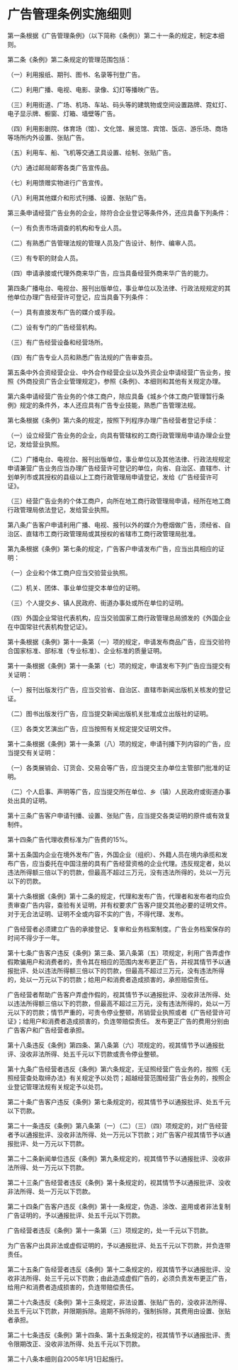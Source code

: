 # 广告管理条例实施细则
第一条根据《广告管理条例》（以下简称《条例》）第二十一条的规定，制定本细则。

第二条《条例》第二条规定的管理范围包括：

（一）利用报纸、期刊、图书、名录等刊登广告。

（二）利用广播、电视、电影、录像、幻灯等播映广告。

（三）利用街道、广场、机场、车站、码头等的建筑物或空间设置路牌、霓虹灯、电子显示牌、橱窗、灯箱、墙壁等广告。

（四）利用影剧院、体育场（馆）、文化馆、展览馆、宾馆、饭店、游乐场、商场等场所内外设置、张贴广告。

（五）利用车、船、飞机等交通工具设置、绘制、张贴广告。

（六）通过邮局邮寄各类广告宣传品。

（七）利用馈赠实物进行广告宣传。

（八）利用其他媒介和形式刊播、设置、张贴广告。

第三条申请经营广告业务的企业，除符合企业登记等条件外，还应具备下列条件：

（一）有负责市场调查的机构和专业人员。

（二）有熟悉广告管理法规的管理人员及广告设计、制作、编审人员。

（三）有专职的财会人员。

（四）申请承接或代理外商来华广告，应当具备经营外商来华广告的能力。

第四条广播电台、电视台、报刊出版单位，事业单位以及法律、行政法规规定的其他单位办理广告经营许可登记，应当具备下列条件：

（一）具有直接发布广告的媒介或手段。

（二）设有专门的广告经营机构。

（三）有广告经营设备和经营场所。

（四）有广告专业人员和熟悉广告法规的广告审查员。

第五条中外合资经营企业、中外合作经营企业以及外资企业申请经营广告业务，按照《外商投资广告企业管理规定》，参照《条例》、本细则和其他有关规定办理。

第六条申请经营广告业务的个体工商户，除应具备《城乡个体工商户管理暂行条例》规定的条件外，本人还应具有广告专业技能，熟悉广告管理法规。

第七条根据《条例》第六条的规定，按照下列程序办理广告经营者登记手续：

（一）设立经营广告业务的企业，向具有管辖权的工商行政管理局申请办理企业登记，发给营业执照。

（二）广播电台、电视台、报刊出版单位，事业单位以及其他法律、行政法规规定申请兼营广告业务应当办理广告经营许可登记的单位，向省、自治区、直辖市、计划单列市或其授权的县级以上工商行政管理局申请登记，发给《广告经营许可证》。

（三）经营广告业务的个体工商户，向所在地工商行政管理局申请，经所在地工商行政管理局依法登记，发给营业执照。

第八条广告客户申请利用广播、电视、报刊以外的媒介为卷烟做广告，须经省、自治区、直辖市工商行政管理局或其授权的省辖市工商行政管理局批准。

第九条根据《条例》第七条的规定，广告客户申请发布广告，应当出具相应的证明：

（一）企业和个体工商户应当交验营业执照。

（二）机关、团体、事业单位提交本单位的证明。

（三）个人提交乡、镇人民政府、街道办事处或所在单位的证明。

（四）外国企业常驻代表机构，应当交验国家工商行政管理总局颁发的《外国企业在中国常驻代表机构登记证》。

第十条根据《条例》第十一条第（一）项的规定，申请发布商品广告，应当交验符合国家标准、部标准（专业标准）、企业标准的质量证明。

第十一条根据《条例》第十一条第（七）项的规定，申请发布下列广告应当提交有关证明：

（一）报刊出版发行广告，应当交验省、自治区、直辖市新闻出版机关核发的登记证。

（二）图书出版发行广告，应当提交新闻出版机关批准成立出版社的证明。

（三）各类文艺演出广告，应当按照有关规定提交证明文件。

第十二条根据《条例》第十一条第（八）项的规定，申请刊播下列内容的广告，应当提交有关证明：

（一）各类展销会、订货会、交易会等广告，应当提交主办单位主管部门批准的证明。

（二）个人启事、声明等广告，应当提交所在单位、乡（镇）人民政府或街道办事处出具的证明。

第十三条广告客户申请刊播、设置、张贴广告，应当提交各类证明的原件或有效复制件。

第十四条广告代理收费标准为广告费的15%。

第十五条国内企业在境外发布广告，外国企业（组织）、外籍人员在境内承揽和发布广告，应当委托在中国注册的具有广告经营资格的企业代理。违反规定者，处以违法所得额三倍以下的罚款，但最高不超过三万元，没有违法所得的，处以一万元以下的罚款。

第十六条根据《条例》第十二条的规定，代理和发布广告，代理者和发布者均应负责审查广告内容，查验有关证明，并有权要求广告客户提交其他必要的证明文件。对于无合法证明、证明不全或内容不实的广告，不得代理、发布。

广告经营者必须建立广告的承接登记、复审和业务档案制度。广告业务档案保存的时间不得少于一年。

第十七条广告客户违反《条例》第三条、第八条第（五）项规定，利用广告弄虚作假欺骗用户和消费者的，责令其在相应的范围内发布更正广告，并视其情节予以通报批评、处以违法所得额三倍以下的罚款，但最高不超过三万元，没有违法所得的，处以一万元以下的罚款；给用户和消费者造成损害的，承担赔偿责任。

广告经营者帮助广告客户弄虚作假的，视其情节予以通报批评、没收非法所得、处以违法所得额三倍以下的罚款，但最高不超过三万元，没有违法所得的，处以一万元以下的罚款；情节严重的，可责令停业整顿，吊销营业执照或者《广告经营许可证》；给用户和消费者造成损害的，负连带赔偿责任。
发布更正广告的费用分别由广告客户和广告经营者承担。

第十八条违反《条例》第四条、第八条第（六）项规定的，视其情节予以通报批评、没收非法所得、处五千元以下罚款或责令停业整顿。

第十九条广告经营者违反《条例》第六条规定，无证照经营广告业务的，按照《无照经营查处取缔办法》有关规定予以处罚；超越经营范围经营广告业务的，按照企业登记管理法规有关规定予以处罚。

第二十条广告客户违反《条例》第七条规定的，视其情节予以通报批评、处五千元以下罚款。

第二十一条违反《条例》第八条第（一）（二）（三）（四）项规定的，对广告经营者予以通报批评、没收非法所得、处一万元以下罚款；对广告客户视其情节予以通报批评、处一万元以下罚款。

第二十二条新闻单位违反《条例》第九条规定的，视其情节予以通报批评、没收非法所得、处一万元以下罚款。

第二十三条广告经营者违反《条例》第十条规定的，视其情节予以通报批评、没收非法所得、处一万元以下罚款。

第二十四条广告客户违反《条例》第十一条规定，伪造、涂改、盗用或者非法复制广告证明的，予以通报批评、处五千元以下罚款。

广告经营者违反《条例》第十一条第（三）项规定的，处一千元以下罚款。

为广告客户出具非法或虚假证明的，予以通报批评、处五千元以下罚款，并负连带责任。

第二十五条广告经营者违反《条例》第十二条规定的，视其情节予以通报批评、没收非法所得、处三千元以下罚款；由此造成虚假广告的，必须负责发布更正广告，给用户和消费者造成损害的，负连带赔偿责任。

第二十六条违反《条例》第十三条规定，非法设置、张贴广告的，没收非法所得、处五千元以下罚款，并限期拆除。逾期不拆除的，强制拆除，其费用由设置、张贴者承担。

第二十七条违反《条例》第十四条、第十五条规定的，视其情节予以通报批评、责令限期改正、没收非法所得、处五千元以下罚款。

第二十八条本细则自2005年1月1日起施行。

